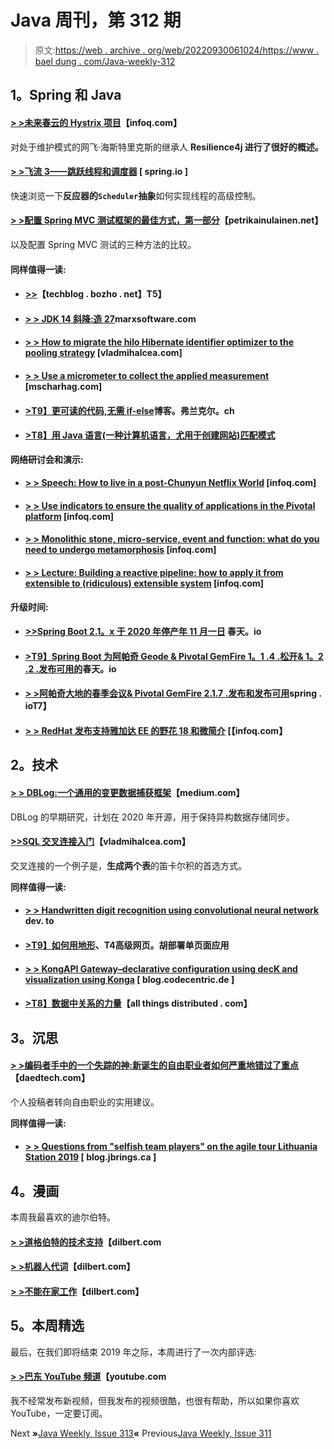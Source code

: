 # Java 周刊，第 312 期

> 原文:[https://web . archive . org/web/20220930061024/https://www . bael dung . com/Java-weekly-312](https://web.archive.org/web/20220930061024/https://www.baeldung.com/java-weekly-312)

## **1。Spring 和 Java**

#### [**> >未来春云的 Hystrix 项目**](https://web.archive.org/web/20220628151015/https://www.infoq.com/articles/spring-cloud-hystrix/?utm_campaign=infoq_content&utm_source=infoq&utm_medium=feed&utm_term=Java)【infoq.com】

对处于维护模式的网飞·海斯特里克斯的继承人 **Resilience4j 进行了很好的概述。**

#### [**> >飞流 3——跳跃线程和调度器**](https://web.archive.org/web/20220628151015/https://spring.io/blog/2019/12/13/flight-of-the-flux-3-hopping-threads-and-schedulers) [ spring.io ]

快速浏览一下**反应器的`Scheduler`抽象**如何实现线程的高级控制。

#### [**> >配置 Spring MVC 测试框架的最佳方式，第一部分**](https://web.archive.org/web/20220628151015/https://www.petrikainulainen.net/programming/testing/the-best-way-to-configure-the-spring-mvc-test-framework-part-one/)【petrikainulainen.net】

以及配置 Spring MVC 测试的三种方法的比较。

#### **同样值得一读:**

*   #### [**>>**](https://web.archive.org/web/20220628151015/https://techblog.bozho.net/a-disk-backed-arraylist/)【techblog . bozho . net】T5】

*   #### [**> > JDK 14 斜降:造 27**](https://web.archive.org/web/20220628151015/https://marxsoftware.blogspot.com/2019/12/jdk-14-rampdown-build-27.html)marxsoftware.com

*   #### **[> > How to migrate the hilo Hibernate identifier optimizer to the pooling strategy](https://web.archive.org/web/20220628151015/https://vladmihalcea.com/migrate-hilo-hibernate-pooled/)** [vladmihalcea.com]

*   #### **[> > Use a micrometer to collect the applied measurement](https://web.archive.org/web/20220628151015/https://www.mscharhag.com/java/micrometer-application-metrics)** [mscharhag.com]

*   #### [**>T9】更可读的代码,无需 if-else**](https://web.archive.org/web/20220628151015/https://blog.frankel.ch/even-more-readable-code-without-if-else/)博客。弗兰克尔。ch

*   #### [**>T8】用 Java 语言(一种计算机语言，尤用于创建网站)匹配模式**](https://web.archive.org/web/20220628151015/https://blog.sebastian-daschner.com/entries/matching-patterns-with-java)

**网络研讨会和演示:**

*   #### [**> > Speech: How to live in a post-Chunyun Netflix World**](https://web.archive.org/web/20220628151015/https://www.infoq.com/presentations/netflix-spring-cloud/?utm_campaign=infoq_content&utm_source=infoq&utm_medium=feed&utm_term=Java) [infoq.com]

*   #### [**> > Use indicators to ensure the quality of applications in the Pivotal platform**](https://web.archive.org/web/20220628151015/https://www.infoq.com/presentations/microservices-pivotal-eureka-prometheus-grafana/?utm_campaign=infoq_content&utm_source=infoq&utm_medium=feed&utm_term=Java) [infoq.com]

*   #### [**> > Monolithic stone, micro-service, event and function: what do you need to undergo metamorphosis**](https://web.archive.org/web/20220628151015/https://www.infoq.com/presentations/building-microservices-events-functions/?utm_campaign=infoq_content&utm_source=infoq&utm_medium=feed&utm_term=Java) [infoq.com]

*   #### **[> > Lecture: Building a reactive pipeline: how to apply it from extensible to (ridiculous) extensible system](https://web.archive.org/web/20220628151015/https://www.infoq.com/presentations/spring-reactor-microservices/?utm_campaign=infoq_content&utm_source=infoq&utm_medium=feed&utm_term=Java)** [infoq.com]

**升级时间:**

*   #### [**>>Spring Boot 2.1。x 于 2020 年停产年 11 月一日**](https://web.archive.org/web/20220628151015/https://spring.io/blog/2019/12/10/spring-boot-2-1-x-eol-november-1st-2020) 春天。io

*   #### [**>T9】Spring Boot 为阿帕奇 Geode & Pivotal GemFire 1。1 .4 .松开& 1。2 .2 .发布可用的**](https://web.archive.org/web/20220628151015/https://spring.io/blog/2019/12/12/spring-boot-for-apache-geode-pivotal-gemfire-1-1-4-release-1-2-2-release-available)春天。io

*   #### [**> >阿帕奇大地的春季会议& Pivotal GemFire 2.1.7 .发布和发布可用**](https://web.archive.org/web/20220628151015/https://spring.io/blog/2019/12/12/spring-session-for-apache-geode-pivotal-gemfire-2-1-7-release-and-2-2-1-release-available)spring . ioT7】

*   #### [**> > RedHat 发布支持雅加达 EE 的野花 18 和微简介**](https://web.archive.org/web/20220628151015/https://www.infoq.com/news/2019/12/red-hat-releases-wildfly-18/?utm_campaign=infoq_content&utm_source=infoq&utm_medium=feed&utm_term=Java) [【infoq.com】

## **2。技术**

#### **[> > DBLog:一个通用的变更数据捕获框架](https://web.archive.org/web/20220628151015/https://medium.com/netflix-techblog/dblog-a-generic-change-data-capture-framework-69351fb9099b)**【medium.com】

DBLog 的早期研究，计划在 2020 年开源，用于保持异构数据存储同步。

#### [**>>SQL 交叉连接入门**](https://web.archive.org/web/20220628151015/https://vladmihalcea.com/sql-cross-join/)【vladmihalcea.com】

交叉连接的一个例子是，**生成两个表**的笛卡尔积的首选方式。

**同样值得一读:**

*   #### [**> > Handwritten digit recognition using convolutional neural network**](https://web.archive.org/web/20220628151015/https://dev.to/frosnerd/handwritten-digit-recognition-using-convolutional-neural-networks-11g0) dev. to

*   #### **[>T9】如何用地形](https://web.archive.org/web/20220628151015/https://advancedweb.hu/how-to-deploy-a-single-page-application-with-terraform/)、T4高级网页。胡部署单页面应用**

*   #### [**> > KongAPI Gateway–declarative configuration using decK and visualization using Konga**](https://web.archive.org/web/20220628151015/https://blog.codecentric.de/en/2019/12/kong-api-gateway-declarative-configuration-using-deck-and-visualizations-with-konga/) [ blog.codecentric.de ]

*   #### [**>T8】数据中关系的力量**](https://web.archive.org/web/20220628151015/https://www.allthingsdistributed.com/2019/12/power-of-relationships.html)【all things distributed . com】

## **3。沉思**

#### **[> >编码者手中的一个失踪的神:新诞生的自由职业者如何严重地错过了重点](https://web.archive.org/web/20220628151015/https://daedtech.com/coders-in-the-hands-of-a-missing-god-how-newly-minted-freelancers-badly-miss-the-point/)**【daedtech.com】

个人投稿者转向自由职业的实用建议。

**同样值得一读:**

*   #### [**> > Questions from "selfish team players" on the agile tour Lithuania Station 2019**](https://web.archive.org/web/20220628151015/https://blog.jbrains.ca/permalink/questions-and-answers-after-agile-tour-lithuania-2019) [ blog.jbrings.ca ]

## **4。漫画**

本周我最喜欢的迪尔伯特。

#### **[> >道格伯特的技术支持](https://web.archive.org/web/20220628151015/https://dilbert.com/strip/2019-12-12)**【dilbert.com

#### **[> >机器人代词](https://web.archive.org/web/20220628151015/https://dilbert.com/strip/2019-12-15)**【dilbert.com】

#### **[> >不能在家工作](https://web.archive.org/web/20220628151015/https://dilbert.com/strip/2019-12-18)**【dilbert.com】

## **5。本周精选**

最后，在我们即将结束 2019 年之际，本周进行了一次内部评选:

#### [**> >巴东 YouTube 频道**](https://web.archive.org/web/20220628151015/https://www.youtube.com/channel/UClz8vOAb28UzP64meEvhg5w)【youtube.com

我不经常发布新视频，但我发布的视频很酷，也很有帮助，所以如果你喜欢 YouTube，一定要订阅。

Next **»**[Java Weekly, Issue 313](/web/20220628151015/https://www.baeldung.com/java-weekly-313)**«** Previous[Java Weekly, Issue 311](/web/20220628151015/https://www.baeldung.com/java-weekly-311)